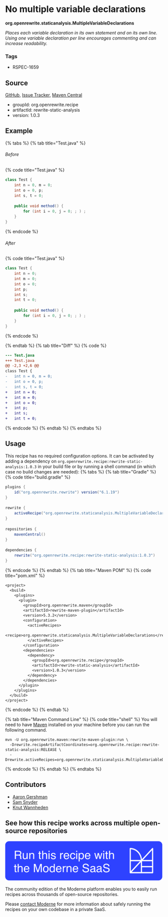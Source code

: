 # No multiple variable declarations

**org.openrewrite.staticanalysis.MultipleVariableDeclarations**

_Places each variable declaration in its own statement and on its own line. Using one variable declaration per line encourages commenting and can increase readability._

### Tags

* RSPEC-1659

## Source

[GitHub](https://github.com/openrewrite/rewrite-static-analysis/blob/main/src/main/java/org/openrewrite/staticanalysis/MultipleVariableDeclarations.java), [Issue Tracker](https://github.com/openrewrite/rewrite-static-analysis/issues), [Maven Central](https://central.sonatype.com/artifact/org.openrewrite.recipe/rewrite-static-analysis/1.0.3/jar)

* groupId: org.openrewrite.recipe
* artifactId: rewrite-static-analysis
* version: 1.0.3

## Example


{% tabs %}
{% tab title="Test.java" %}

###### Before
{% code title="Test.java" %}
```java
class Test {
    int n = 0, m = 0;
    int o = 0, p;
    int s, t = 0;

    public void method() {
        for (int i = 0, j = 0; ; ) ;
    }
}
```
{% endcode %}

###### After
{% code title="Test.java" %}
```java
class Test {
    int n = 0;
    int m = 0;
    int o = 0;
    int p;
    int s;
    int t = 0;

    public void method() {
        for (int i = 0, j = 0; ; ) ;
    }
}
```
{% endcode %}

{% endtab %}
{% tab title="Diff" %}
{% code %}
```diff
--- Test.java
+++ Test.java
@@ -2,3 +2,6 @@
class Test {
-   int n = 0, m = 0;
-   int o = 0, p;
-   int s, t = 0;
+   int n = 0;
+   int m = 0;
+   int o = 0;
+   int p;
+   int s;
+   int t = 0;

```
{% endcode %}
{% endtab %}
{% endtabs %}


## Usage

This recipe has no required configuration options. It can be activated by adding a dependency on `org.openrewrite.recipe:rewrite-static-analysis:1.0.3` in your build file or by running a shell command (in which case no build changes are needed): 
{% tabs %}
{% tab title="Gradle" %}
{% code title="build.gradle" %}
```groovy
plugins {
    id("org.openrewrite.rewrite") version("6.1.19")
}

rewrite {
    activeRecipe("org.openrewrite.staticanalysis.MultipleVariableDeclarations")
}

repositories {
    mavenCentral()
}

dependencies {
    rewrite("org.openrewrite.recipe:rewrite-static-analysis:1.0.3")
}
```
{% endcode %}
{% endtab %}
{% tab title="Maven POM" %}
{% code title="pom.xml" %}
```markup
<project>
  <build>
    <plugins>
      <plugin>
        <groupId>org.openrewrite.maven</groupId>
        <artifactId>rewrite-maven-plugin</artifactId>
        <version>5.3.2</version>
        <configuration>
          <activeRecipes>
            <recipe>org.openrewrite.staticanalysis.MultipleVariableDeclarations</recipe>
          </activeRecipes>
        </configuration>
        <dependencies>
          <dependency>
            <groupId>org.openrewrite.recipe</groupId>
            <artifactId>rewrite-static-analysis</artifactId>
            <version>1.0.3</version>
          </dependency>
        </dependencies>
      </plugin>
    </plugins>
  </build>
</project>
```
{% endcode %}
{% endtab %}

{% tab title="Maven Command Line" %}
{% code title="shell" %}
You will need to have [Maven](https://maven.apache.org/download.cgi) installed on your machine before you can run the following command.

```shell
mvn -U org.openrewrite.maven:rewrite-maven-plugin:run \
  -Drewrite.recipeArtifactCoordinates=org.openrewrite.recipe:rewrite-static-analysis:RELEASE \
  -Drewrite.activeRecipes=org.openrewrite.staticanalysis.MultipleVariableDeclarations
```
{% endcode %}
{% endtab %}
{% endtabs %}

## Contributors
* [Aaron Gershman](mailto:aegershman@gmail.com)
* [Sam Snyder](mailto:sam@moderne.io)
* [Knut Wannheden](mailto:knut@moderne.io)


## See how this recipe works across multiple open-source repositories

[![Moderne Link Image](/.gitbook/assets/ModerneRecipeButton.png)](https://app.moderne.io/recipes/org.openrewrite.staticanalysis.MultipleVariableDeclarations)

The community edition of the Moderne platform enables you to easily run recipes across thousands of open-source repositories.

Please [contact Moderne](https://moderne.io/product) for more information about safely running the recipes on your own codebase in a private SaaS.
